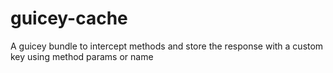 # guicey-cache
A guicey bundle to intercept methods and store the response with a custom key using method params or name
